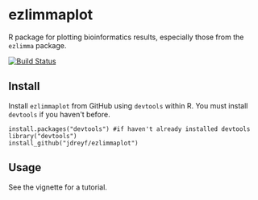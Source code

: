 # ezlimmaplot
R package for plotting bioinformatics results, especially those from the `ezlimma` package.

[![Build Status](https://travis-ci.org/jdreyf/ezlimmaplot.svg?branch=master)](https://travis-ci.org/jdreyf/ezlimmaplot)

## Install
Install `ezlimmaplot` from GitHub using `devtools`  within R. You must install `devtools` if you haven't before.
```
install.packages("devtools") #if haven't already installed devtools
library("devtools")
install_github("jdreyf/ezlimmaplot")
```

## Usage
See the vignette for a tutorial.
